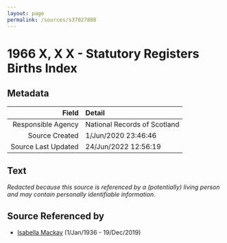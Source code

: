 ```yaml
---
layout: page
permalink: /sources/s37027808
---
```


# 1966 X, X X - Statutory Registers Births Index

## Metadata
Field | Detail
---:|:---
Responsible Agency | National Records of Scotland
Source Created | 1/Jun/2020 23:46:46
Source Last Updated | 24/Jun/2022 12:56:19

## Text

_Redacted because this source is referenced by a (potentially) living person and may contain personally identifiable information._

## Source Referenced by

* [Isabella Mackay](../people/@25303611@-isabella-mackay-b1936-1-1-d2019-12-19.md) (1/Jan/1936 - 19/Dec/2019)

